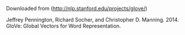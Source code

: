 Downloaded from (http://nlp.stanford.edu/projects/glove/)

Jeffrey Pennington, Richard Socher, and Christopher D. Manning. 2014. GloVe: Global Vectors for Word Representation.

